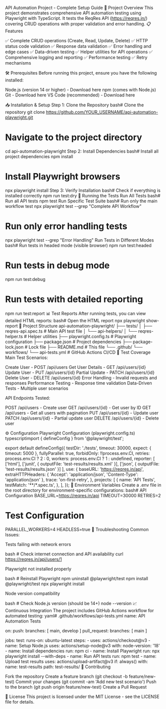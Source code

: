API Automation Project - Complete Setup Guide
🚀 Project Overview
This project demonstrates comprehensive API automation testing using Playwright with TypeScript. It tests the ReqRes API (https://reqres.in/) covering CRUD operations with proper validation and error handling.
📋 Features

✅ Complete CRUD operations (Create, Read, Update, Delete)
✅ HTTP status code validation
✅ Response data validation
✅ Error handling and edge cases
✅ Data-driven testing
✅ Helper utilities for API operations
✅ Comprehensive logging and reporting
✅ Performance testing
✅ Retry mechanisms

🛠️ Prerequisites
Before running this project, ensure you have the following installed:

Node.js (version 14 or higher) - Download here
npm (comes with Node.js)
Git - Download here
VS Code (recommended) - Download here

📥 Installation & Setup
Step 1: Clone the Repository
bash# Clone the repository
git clone https://github.com/YOUR_USERNAME/api-automation-playwright.git

# Navigate to the project directory
cd api-automation-playwright
Step 2: Install Dependencies
bash# Install all project dependencies
npm install

# Install Playwright browsers
npx playwright install
Step 3: Verify Installation
bash# Check if everything is installed correctly
npm run test:dry
🚀 Running the Tests
Run All Tests
bash# Run all API tests
npm test
Run Specific Test Suite
bash# Run only the main workflow test
npx playwright test --grep "Complete API Workflow"

# Run only error handling tests
npx playwright test --grep "Error Handling"
Run Tests in Different Modes
bash# Run tests in headed mode (visible browser)
npm run test:headed

# Run tests in debug mode
npm run test:debug

# Run tests with detailed reporting
npm run test:report
📊 Test Reports
After running tests, you can view detailed HTML reports:
bash# Open the HTML report
npx playwright show-report
📁 Project Structure
api-automation-playwright/
├── tests/
│   ├── reqres-api.spec.ts          # Main API test file
│   └── api-helpers/
│       └── reqres-helper.ts        # Helper utilities
├── playwright.config.ts            # Playwright configuration
├── package.json                   # Project dependencies
├── package-lock.json             # Lock file
├── README.md                     # This file
└── .github/
    └── workflows/
        └── api-tests.yml         # GitHub Actions CI/CD
🧪 Test Coverage
Main Test Scenarios:

Create User - POST /api/users
Get User Details - GET /api/users/{id}
Update User - PUT /api/users/{id}
Partial Update - PATCH /api/users/{id}
Delete User - DELETE /api/users/{id}
Error Handling - Invalid requests and responses
Performance Testing - Response time validation
Data-Driven Tests - Multiple user scenarios

API Endpoints Tested:

POST /api/users - Create user
GET /api/users/{id} - Get user by ID
GET /api/users - Get all users with pagination
PUT /api/users/{id} - Update user
PATCH /api/users/{id} - Partial update user
DELETE /api/users/{id} - Delete user

⚙️ Configuration
Playwright Configuration (playwright.config.ts)
typescriptimport { defineConfig } from '@playwright/test';

export default defineConfig({
  testDir: './tests',
  timeout: 30000,
  expect: { timeout: 5000 },
  fullyParallel: true,
  forbidOnly: !!process.env.CI,
  retries: process.env.CI ? 2 : 0,
  workers: process.env.CI ? 1 : undefined,
  reporter: [
    ['html'],
    ['junit', { outputFile: 'test-results/results.xml' }],
    ['json', { outputFile: 'test-results/results.json' }]
  ],
  use: {
    baseURL: 'https://reqres.in/api',
    extraHTTPHeaders: {
      'Accept': 'application/json',
      'Content-Type': 'application/json'
    },
    trace: 'on-first-retry',
  },
  projects: [
    {
      name: 'API Tests',
      testMatch: '**/*.spec.ts',
    },
  ],
});
🔧 Environment Variables
Create a .env file in the root directory for environment-specific configurations:
bash# API Configuration
BASE_URL=https://reqres.in/api
TIMEOUT=30000
RETRIES=2

# Test Configuration
PARALLEL_WORKERS=4
HEADLESS=true
🐛 Troubleshooting
Common Issues:

Tests failing with network errors

bash   # Check internet connection and API availability
   curl https://reqres.in/api/users/1

Playwright not installed properly

bash   # Reinstall Playwright
   npm uninstall @playwright/test
   npm install @playwright/test
   npx playwright install

Node version compatibility

bash   # Check Node.js version (should be 14+)
   node --version
📈 Continuous Integration
The project includes GitHub Actions workflow for automated testing:
yaml# .github/workflows/api-tests.yml
name: API Automation Tests

on:
  push:
    branches: [ main, develop ]
  pull_request:
    branches: [ main ]

jobs:
  test:
    runs-on: ubuntu-latest
    steps:
    - uses: actions/checkout@v3
    - name: Setup Node.js
      uses: actions/setup-node@v3
      with:
        node-version: '18'
    - name: Install dependencies
      run: npm ci
    - name: Install Playwright
      run: npx playwright install --with-deps
    - name: Run API tests
      run: npm test
    - name: Upload test results
      uses: actions/upload-artifact@v3
      if: always()
      with:
        name: test-results
        path: test-results/
📝 Contributing

Fork the repository
Create a feature branch (git checkout -b feature/new-test)
Commit your changes (git commit -am 'Add new test scenario')
Push to the branch (git push origin feature/new-test)
Create a Pull Request

📄 License
This project is licensed under the MIT License - see the LICENSE file for details.